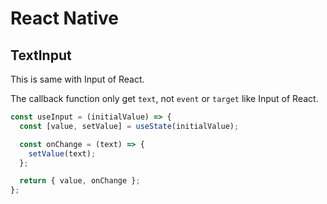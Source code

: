 # React Native

## TextInput

This is same with Input of React.

The callback function only get `text`, not `event` or `target` like Input of React.

```js
const useInput = (initialValue) => {
  const [value, setValue] = useState(initialValue);

  const onChange = (text) => {
    setValue(text);
  };

  return { value, onChange };
};
```